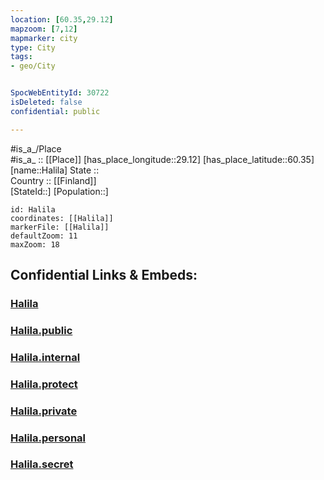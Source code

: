 ```yaml
---
location: [60.35,29.12] 
mapzoom: [7,12] 
mapmarker: city 
type: City
tags:
- geo/City


SpocWebEntityId: 30722
isDeleted: false
confidential: public

---
```

#is_a_/Place  
#is_a_ :: [[Place]] 
[has_place_longitude::29.12] 
[has_place_latitude::60.35] 
[name::Halila] 
State ::  
Country :: [[Finland]]  
[StateId::] 
[Population::] 



```leaflet
id: Halila
coordinates: [[Halila]] 
markerFile: [[Halila]] 
defaultZoom: 11 
maxZoom: 18
```


## Confidential Links & Embeds: 

### [Halila](/_Standards/Earth/Continent/Europe/Europe~East/Russia/Russia~NorthWest/Leningrad_Oblast/City/Halila.md) 

### [Halila.public](/_public/Earth/Continent/Europe/Europe~East/Russia/Russia~NorthWest/Leningrad_Oblast/City/Halila.public.md) 

### [Halila.internal](/_internal/Earth/Continent/Europe/Europe~East/Russia/Russia~NorthWest/Leningrad_Oblast/City/Halila.internal.md) 

### [Halila.protect](/_protect/Earth/Continent/Europe/Europe~East/Russia/Russia~NorthWest/Leningrad_Oblast/City/Halila.protect.md) 

### [Halila.private](/_private/Earth/Continent/Europe/Europe~East/Russia/Russia~NorthWest/Leningrad_Oblast/City/Halila.private.md) 

### [Halila.personal](/_personal/Earth/Continent/Europe/Europe~East/Russia/Russia~NorthWest/Leningrad_Oblast/City/Halila.personal.md) 

### [Halila.secret](/_secret/Earth/Continent/Europe/Europe~East/Russia/Russia~NorthWest/Leningrad_Oblast/City/Halila.secret.md)

